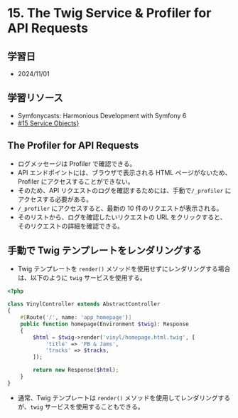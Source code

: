 # 15. The Twig Service & Profiler for API Requests

## 学習日

- 2024/11/01

## 学習リソース

- Symfonycasts: Harmonious Development with Symfony 6
- [#15 Service Objects}](https://symfonycasts.com/screencast/symfony6/twig-service)

## The Profiler for API Requests

- ログメッセージは Profiler で確認できる。
- API エンドポイントには、ブラウザで表示される HTML ページがないため、Profiler にアクセスすることができない。
- そのため、API リクエストのログを確認するためには、手動で`/_profiler` にアクセスする必要がある。
- `/_profiler` にアクセスすると、最新の 10 件のリクエストが表示される。
- そのリストから、ログを確認したいリクエストの URL をクリックすると、そのリクエストの詳細を確認できる。

## 手動で Twig テンプレートをレンダリングする

- Twig テンプレートを `render()` メソッドを使用せずにレンダリングする場合は、以下のように `twig` サービスを使用する。

```php
<?php

class VinylController extends AbstractController
{
    #[Route('/', name: 'app_homepage')]
    public function homepage(Environment $twig): Response
    {
        $html = $twig->render('vinyl/homepage.html.twig', [
            'title' => 'PB & Jams',
            'tracks' => $tracks,
        ]);

        return new Response($html);
    }
}
```

- 通常、Twig テンプレートは `render()` メソッドを使用してレンダリングするが、`twig` サービスを使用することもできる。
